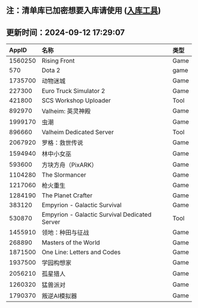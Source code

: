 ## 注：清单库已加密想要入库请使用 ([入库工具](https://github.com/BlankTMing/ManifestAutoUpdate/releases))
## 更新时间：2024-09-12 17:29:07
| AppID | 名称 | 类型  |
| :-------------------- | :-----------------------------| :----------- |
| 1560250 | Rising Front| Game |
| 570 | Dota 2| game |
| 1735700 | 动物迷城| Game |
| 227300 | Euro Truck Simulator 2| Game |
| 421800 | SCS Workshop Uploader| Tool |
| 892970 | Valheim: 英灵神殿| Game |
| 1999170 | 虫潮| Game |
| 896660 | Valheim Dedicated Server| Tool |
| 2067920 | 罗格：救世传说| Game |
| 1594940 | 林中小女巫| Game |
| 593600 | 方块方舟（PixARK）| Game |
| 1104280 | The Slormancer| Game |
| 1217060 | 枪火重生| Game |
| 1284190 | The Planet Crafter| Game |
| 383120 | Empyrion - Galactic Survival| Game |
| 530870 | Empyrion - Galactic Survival Dedicated Server| Tool |
| 1455910 | 领地：种田与征战| Game |
| 268890 | Masters of the World| Game |
| 1871500 | One Line: Letters and Codes| Game |
| 1937500 | 学园构想家| Game |
| 2056210 | 孤星猎人| Game |
| 1260320 | 猛兽派对| Game |
| 1790370 | 叛逆AI模拟器| Game |
